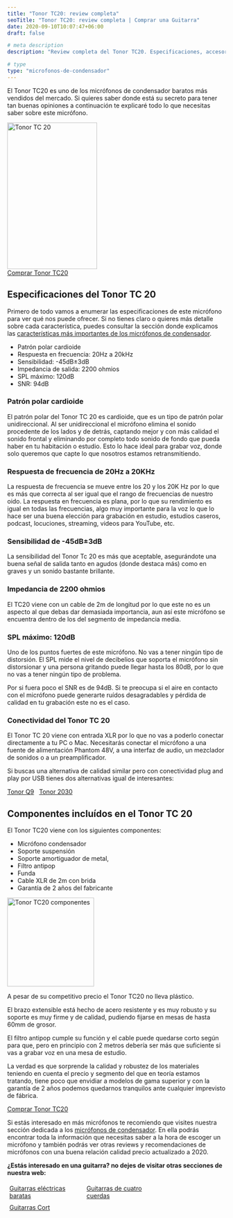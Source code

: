 ```yaml
---
title: "Tonor TC20: review completa"
seoTitle: "Tonor TC20: review completa | Comprar una Guitarra"
date: 2020-09-10T10:07:47+06:00
draft: false

# meta description
description: "Review completa del Tonor TC20. Especificaciones, accesorios y todo lo que necesitas saber de uno de los mejores micrófonos de condensador en relación calidad precio del mercado."

# type
type: "microfonos-de-condensador"
---
```


El Tonor TC20 es uno de los micrófonos de condensador baratos más vendidos del mercado. Si quieres saber donde está su secreto para tener tan buenas opiniones a continuación te explicaré todo lo que necesitas saber sobre este micrófono.

<div>
  <a href="https://www.amazon.es/Condensador-TONOR-Profesional-Amortiguador-TC20/dp/B089SX1DX2/ref=as_li_ss_tl?__mk_es_ES=%C3%85M%C3%85%C5%BD%C3%95%C3%91&dchild=1&keywords=micr%C3%B3fono+de+condensador&qid=1600621245&sr=8-1&linkCode=ll1&tag=guitar0de-21&linkId=b79f56f9791c594ed06ff7908ff6bfbb&language=es_ES" rel="nofollow noopener noreferrer" target="_blank">
    <img src="../../images/microfonos-de-condensador/tonor-tc20.jpg" alt="Tonor TC 20" width="207" height="338">
  </a>  
</div>

<div>
  <a href="https://amzn.to/3hj4jnd" class="btn" rel="nofollow noopener noreferrer" target="_blank">Comprar Tonor TC20</a>
</div>

## Especificaciones del Tonor TC 20

Primero de todo vamos a enumerar las especificaciones de este micrófono para ver qué nos puede ofrecer. Si no tienes claro o quieres más detalle sobre cada característica, puedes consultar la sección donde explicamos las [características más importantes de los micrófonos de condensador](/microfonos-de-condensador#características-de-un-micrófono-de-condensador).

* Patrón polar cardioide
* Respuesta en frecuencia: 20Hz a 20kHz
* Sensibilidad: -45dB±3dB
* Impedancia de salida: 2200 ohmios
* SPL máximo: 120dB
* SNR: 94dB

### Patrón polar cardioide

El patrón polar del Tonor TC 20 es cardioide, que es un tipo de patrón polar unidireccional. Al ser unidireccional el micrófono elimina el sonido procedente de los lados y de detrás, captando mejor y con más calidad el sonido frontal y eliminando por completo todo sonido de fondo que pueda haber en tu habitación o estudio. Esto lo hace ideal para grabar voz, donde solo queremos que capte lo que nosotros estamos retransmitiendo.

### Respuesta de frecuencia de 20Hz a 20KHz

La respuesta de frecuencia se mueve entre los 20 y los 20K Hz por lo que es más que correcta al ser igual que el rango de frecuencias de nuestro oido. La respuesta en frecuencia es plana, por lo que su rendimiento es igual en todas las frecuencias, algo muy importante para la voz lo que lo hace ser una buena elección para grabación en estudio, estudios caseros, podcast, locuciones, streaming, videos para YouTube, etc.

### Sensibilidad de -45dB±3dB

La sensibilidad del Tonor Tc 20 es más que aceptable, asegurándote una buena señal de salida tanto en agudos (donde destaca más) como en graves y un sonido bastante brillante.

### Impedancia de 2200 ohmios

El TC20 viene con un cable de 2m de longitud por lo que este no es un aspecto al que debas dar demasiada importancia, aun así este micrófono se encuentra dentro de los del segmento de impedancia media.

### SPL máximo: 120dB

Uno de los puntos fuertes de este micrófono. No vas a tener ningún tipo de distorsión. El SPL mide el nivel de decibelios que soporta el micrófono sin distorsionar y una persona gritando puede llegar hasta los 80dB, por lo que no vas a tener ningún tipo de problema.

Por si fuera poco el SNR es de 94dB. Si te preocupa si el aire en contacto con el micrófono puede generarte ruídos desagradables y pérdida de calidad en tu grabación este no es el caso.

### Conectividad del Tonor TC 20

El Tonor TC 20 viene con entrada XLR por lo que no vas a poderlo conectar directamente a tu PC o Mac. Necesitarás conectar el micrófono a una fuente de alimentación Phantom 48V, a una interfaz de audio, un mezclador de sonidos o a un preamplificador.

Si buscas una alternativa de calidad similar pero con conectividad plug and play por USB tienes dos alternativas igual de interesantes:

<div>
  <a href="https://amzn.to/3rFHuPl" class="btn" rel="nofollow noopener noreferrer" target="_blank">Tonor Q9</a> &nbsp;
  <a href="https://amzn.to/2KCjc8x" class="btn" rel="nofollow noopener noreferrer" target="_blank">Tonor 2030</a>
</div>

## Componentes incluídos en el Tonor TC 20

El Tonor TC20 viene con los siguientes componentes:

* Micrófono condensador 
* Soporte suspensión
* Soporte amortiguador de metal, 
* Filtro antipop 
* Funda 
* Cable XLR de 2m con brida
* Garantía de 2 años del fabricante

<div>
  <a href="https://www.amazon.es/Condensador-TONOR-Profesional-Amortiguador-TC20/dp/B089SX1DX2/ref=as_li_ss_tl?__mk_es_ES=%C3%85M%C3%85%C5%BD%C3%95%C3%91&dchild=1&keywords=micr%C3%B3fono+de+condensador&qid=1600621245&sr=8-1&linkCode=ll1&tag=guitar0de-21&linkId=b79f56f9791c594ed06ff7908ff6bfbb&language=es_ES" rel="nofollow noopener noreferrer" target="_blank">
    <img src="../../images/microfonos-de-condensador/tonor-tc20/tonor-tc20-componentes.png" alt="Tonor TC20 componentes" width="200" height="205">
  </a>  
</div>

A pesar de su competitivo precio el Tonor TC20 no lleva plástico. 

El brazo extensible está hecho de acero resistente y es muy robusto y su soporte es muy firme y de calidad, pudiendo fijarse en mesas de hasta 60mm de grosor.

El filtro antipop cumple su función y el cable puede quedarse corto según para que, pero en principio con 2 metros debería ser más que suficiente si vas a grabar voz en una mesa de estudio.

La verdad es que sorprende la calidad y robustez de los materiales teniendo en cuenta el precio y segmento del que en teoría estamos tratando, tiene poco que envidiar a modelos de gama superior y con la garantía de 2 años podemos quedarnos tranquilos ante cualquier imprevisto de fábrica.

<div>
  <a href="https://amzn.to/3hj4jnd" class="btn" rel="nofollow noopener noreferrer" target="_blank">Comprar Tonor TC20</a>
</div>

Si estás interesado en más micrófonos te recomiendo que visites nuestra sección dedicada a los [micrófonos de condensador](/microfonos-de-condensador). En ella podrás encontrar toda la información que necesitas saber a la hora de escoger un micrófono y también podrás ver otras reviews y recomendaciones de micrófonos con una buena relación calidad precio actualizado a 2020.


**¿Estás interesado en una guitarra? no dejes de visitar otras secciones de nuestra web:**

<div class="row">
      <div class="column" style="float: left; width: 33.33%; padding: 5px;">
        <a href="/guitarras-electricas-baratas/">
          <figcaption>Guitarras eléctricas baratas</figcaption>
        </a>
      </div>
      <div class="column" style="float: left; width: 33.33%; padding: 5px;">
        <a href="/guitarra-pequena-cuatro-cuerdas/">
          <figcaption>Guitarras de cuatro cuerdas</figcaption>
        </a>
      </div>
      <div class="column" style="float: left; width: 33.33%; padding: 5px;">
        <a href="/guitarras-cort/">
          <figcaption>Guitarras Cort</figcaption>
        </a>
      </div>
</div>

